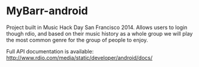 MyBarr-android
==============

Project built in Music Hack Day San Francisco 2014. Allows users to login though rdio, and based on their music history as a whole group we will play the most common genre for the group of people to enjoy.


Full API documentation is available: http://www.rdio.com/media/static/developer/android/docs/

